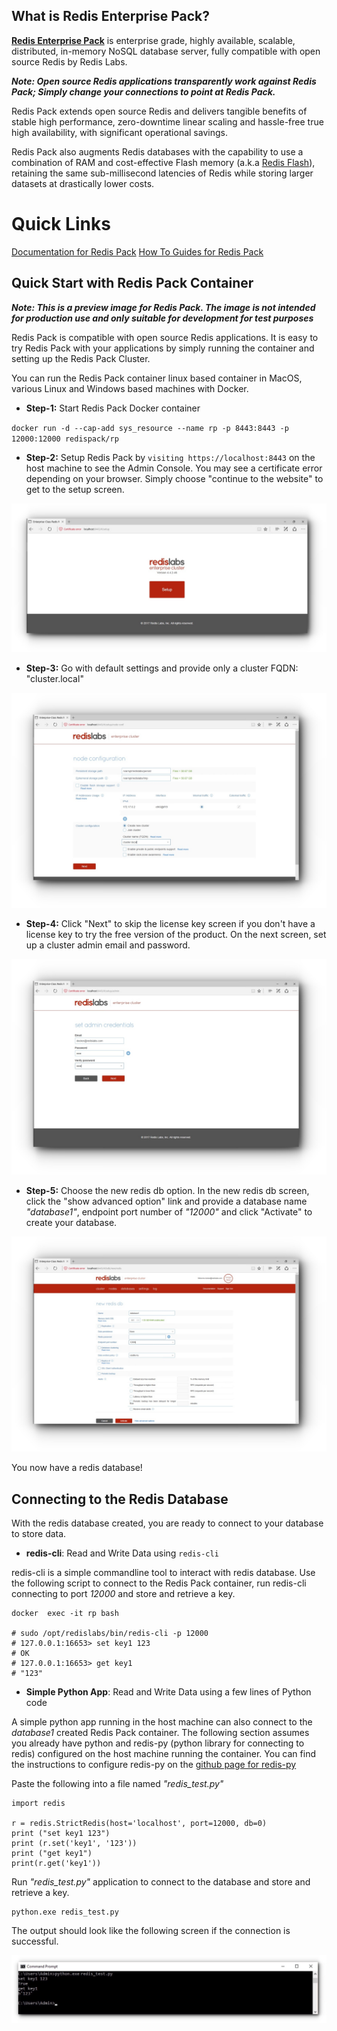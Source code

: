 ## What is Redis Enterprise Pack? ##
[**Redis Enterprise Pack**](https://redislabs.com/products/redis-pack/) is enterprise grade, highly available, scalable, distributed, in-memory NoSQL database server, fully compatible with open source Redis by Redis Labs.

**_Note: Open source Redis applications transparently work against Redis Pack; Simply change your connections to point at Redis Pack._**

Redis Pack extends open source Redis and delivers tangible benefits of stable high performance, zero-downtime linear scaling and hassle-free true high availability, with significant operational savings.

Redis Pack also augments Redis databases with the capability to use a combination of RAM and cost-effective Flash memory (a.k.a [Redis Flash](https://redislabs.com/products/redis-pack/flash-memory/)), retaining the same sub-millisecond latencies of Redis while storing larger datasets at drastically lower costs.

# Quick Links #

[Documentation for Redis Pack](https://redislabs.com/resources/redis-pack-documentation/)
[How To Guides for Redis Pack](https://redislabs.com/resources/how-to-redis-enterprise/)

## Quick Start with Redis Pack Container ##

**_Note: This is a preview image for Redis Pack. The image is not intended for production use and only suitable for development for test purposes_**

Redis Pack is compatible with open source Redis applications. It is easy to try Redis Pack with your applications by simply running the container and setting up the Redis Pack Cluster. 

You can run the Redis Pack container linux based container in MacOS, various Linux and Windows based machines with Docker.

* **Step-1:** Start Redis Pack Docker container

`docker run -d --cap-add sys_resource --name rp -p 8443:8443 -p 12000:12000 redispack/rp`

* **Step-2:** Setup Redis Pack by `visiting https://localhost:8443` on the host machine to see the Admin Console. You may see a certificate error depending on your browser. Simply choose "continue to the website" to get to the setup screen. 

![setup screen](https://raw.githubusercontent.com/RedisLabs/DockerHub/master/images/windows/RP-SetupScreen.jpeg)

* **Step-3:** Go with default settings and provide only a cluster FQDN: "cluster.local"

![setup screen](https://raw.githubusercontent.com/RedisLabs/DockerHub/master/images/windows/RP-SetupScreen2.jpeg)

* **Step-4:** Click "Next" to skip the license key screen if you don't have a license key to try the free version of the product. On the next screen, set up a cluster admin email and password.

![setup screen](https://raw.githubusercontent.com/RedisLabs/DockerHub/master/images/windows/RP-SetupScreen4.jpeg)

* **Step-5:** Choose the new redis db option. In the new redis db screen, click the "show advanced option" link and provide a database name _"database1"_, endpoint port number of _"12000"_ and click "Activate" to create your database.

![setup screen](https://raw.githubusercontent.com/RedisLabs/DockerHub/master/images/windows/RP-DBScreen.jpeg)

You now have a redis database!

## Connecting to the Redis Database ##
With the redis database created, you are ready to connect to your database to store data.

* **redis-cli**: Read and Write Data using `redis-cli`

redis-cli is a simple commandline tool to interact with redis database. Use the following script to connect to the Redis Pack container, run redis-cli connecting to port _12000_ and store and retrieve a key.

```
docker  exec -it rp bash

# sudo /opt/redislabs/bin/redis-cli -p 12000
# 127.0.0.1:16653> set key1 123
# OK
# 127.0.0.1:16653> get key1
# "123"
```


* **Simple Python App**: Read and Write Data using a few lines of Python code

A simple python app running in the host machine can also connect to the _database1_ created Redis Pack container. The following section assumes you already have python and redis-py (python library for connecting to redis) configured on the host machine running the container. You can find the instructions to configure redis-py on the [github page for redis-py](https://github.com/andymccurdy/redis-py)

Paste the following into a file named _"redis_test.py"_

```
import redis

r = redis.StrictRedis(host='localhost', port=12000, db=0)
print ("set key1 123")
print (r.set('key1', '123'))
print ("get key1")
print(r.get('key1'))
```

Run _"redis_test.py"_ application to connect to the database and store and retrieve a key.

```
python.exe redis_test.py
```

The output should look like the following screen if the connection is successful.

![python app](https://raw.githubusercontent.com/RedisLabs/DockerHub/master/images/windows/RP-PythonAppScreen.jpeg)

